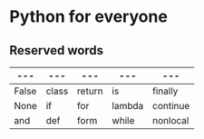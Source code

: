 # Python for everyone
## Reserved words

  ---  |   ---   |   ---    |    ---   |   ---    |
--- | ---  | ---   | ---   | ---   |
False |  class |  return | is  |    finally
None  |  if    |  for    | lambda | continue
and   |  def   |  form   | while  | nonlocal
